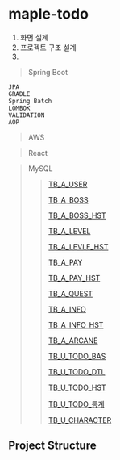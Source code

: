 # maple-todo
1. 화면 설계
2. 프로젝트 구조 설계
3. 

> Spring Boot
>   
    JPA
    GRADLE
    Spring Batch
    LOMBOK
    VALIDATION
    AOP
  
  
> AWS

> React

> MySQL
>   > [TB_A_USER](https://www.github.com/kimmoonkyung)
>   > 
>   > [TB_A_BOSS](https://github.com/kimmoonkyung/maple-todo/blob/main/table_info/TB_A_BOSS.md)
>   > 
>   > [TB_A_BOSS_HST](https://github.com/kimmoonkyung/maple-todo/blob/main/table_info/TB_A_BOSS_HST.md)
>   >
>   > [TB_A_LEVEL](https://github.com/kimmoonkyung/maple-todo/blob/main/table_info/TB_A_LEVEL.md)
>   > 
>   > [TB_A_LEVLE_HST](https://github.com/kimmoonkyung/maple-todo/blob/main/table_info/TB_A_LEVEL_HST.md)
>   >
>   > [TB_A_PAY](https://github.com/kimmoonkyung/maple-todo/blob/main/table_info/TB_A_PAY.md)
>   > 
>   > [TB_A_PAY_HST](https://github.com/kimmoonkyung/maple-todo/blob/main/table_info/TB_A_PAY_HST.md)
>   > 
>   > [TB_A_QUEST]()
>   > 
>   > [TB_A_INFO](https://github.com/kimmoonkyung/maple-todo/blob/main/table_info/TB_A_INFO.md)
>   >
>   > [TB_A_INFO_HST](https://github.com/kimmoonkyung/maple-todo/blob/main/table_info/TB_A_INFO_HST.md)
>   > 
>   > [TB_A_ARCANE]()
>   > 
>   > [TB_U_TODO_BAS]()
>   >
>   > [TB_U_TODO_DTL]()
>   > 
>   > [TB_U_TODO_HST]()
>   > 
>   > [TB_U_TODO_통계]()
>   > 
>   > [TB_U_CHARACTER]()
>   > 


## Project Structure
